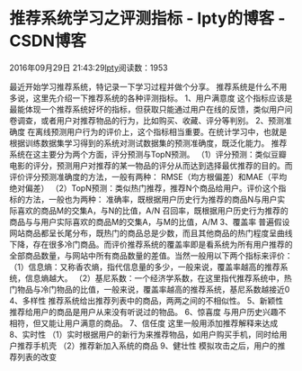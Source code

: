 
# 推荐系统学习之评测指标 - lpty的博客 - CSDN博客

2016年09月29日 21:43:29[lpty](https://me.csdn.net/sinat_33741547)阅读数：1953


最近开始学习推荐系统，特记录一下学习过程并做个分享。
推荐系统是什么不用多说，这里先介绍一下推荐系统的各种评测指标。
1、用户满意度
这个指标应该是最能体现一个推荐系统好坏的指标，但获取只能通过用户在线的反馈，类似用户问卷调查，或者用户对推荐物品的行为，比如购买、收藏、评分等判别。
2、预测准确度
在离线预测用户行为的评价上，这个指标相当重要。在统计学习中，也就是根据训练数据集学习得到的系统对测试数据集的预测准确度，既泛化能力。
推荐系统在这主要分为两个方面，评分预测与TopN预测。
（1）评分预测：类似豆瓣电影的评分，预测用户对推荐的某一物品的评分从而达到选择最优推荐的目的。而评价评分预测准确度的方法，一般有两种：
RMSE（均方根偏差）和MAE（平均绝对偏差）
（2）TopN预测：类似热门推荐，推荐N个商品给用户。评价这个指标的方法，一般也为两种：
准确率，既根据用户历史行为推荐的商品N与用户实际喜欢的商品M的交集A，与N的比值，A/N
召回率，既根据用户历史行为推荐的商品与与用户实际喜欢的商品M的交集A，与M的比值，A/M
3、覆盖率
普遍假设网站商品都呈长尾分布，既热门的商品总是少数，而且其他商品的热门程度呈曲线下降，存在很多冷门商品。而评价推荐系统的覆盖率即是看系统为所有用户推荐的全部商品数量，与网站中所有商品数量的差值。当然一般用以下两个指标来评价：
（1）信息熵：又称香农熵，指代信息量的多少，一般来说，覆盖率越高的推荐系统，信息熵越大。
（2）基尼系数：一个经济学系数，在这里指代推荐系统中，热门物品与冷门物品的比值，一般来说，覆盖率越高的推荐系统，基尼系数越接近0
4、多样性
推荐系统给出推荐列表中的商品，两两之间的不相似性。
5、新颖性
推荐给用户的商品是用户从来没有听说过的物品。
6、惊喜度
与用户历史兴趣不相符，但又能让用户满意的商品。
7、信任度
这里一般用添加推荐解释来达成
8、实时性
（1）实时根据用户的新行为来推荐物品，如用户购买手机，同时给用户推荐手机壳
（2）推荐新加入系统的商品
9、健壮性
模拟攻击之后，用户的推荐列表的改变

